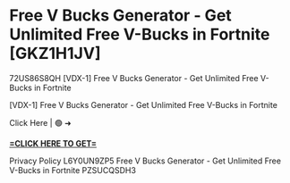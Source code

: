 # Free V Bucks Generator - Get Unlimited Free V-Bucks in Fortnite [GKZ1H1JV]

72US86S8QH [VDX-1] Free V Bucks Generator - Get Unlimited Free V-Bucks in Fortnite

[VDX-1] Free V Bucks Generator - Get Unlimited Free V-Bucks in Fortnite

Click Here | 🟢 ➜ 

**[=CLICK HERE TO GET=](https://www.google.com/url?q=https%3A%2F%2Fappbitly.com%2FjHeMV)**

Privacy Policy L6Y0UN9ZP5 Free V Bucks Generator - Get Unlimited Free V-Bucks in Fortnite PZSUCQSDH3

